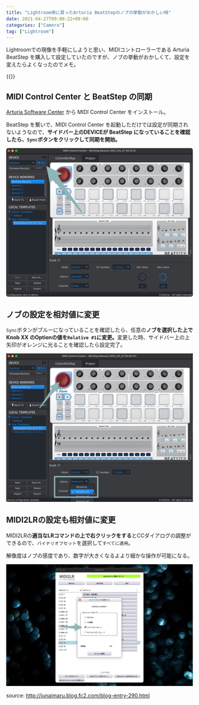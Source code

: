```yaml
---
title: "Lightroom用に買ったArturia BeatStepのノブの挙動がおかしい時"
date: 2021-04-27T09:00:22+09:00
categories: ["Camera"]
tag: ["Lightroom"]
---
```


Lightroomでの現像を手軽にしようと思い、MIDIコントローラーである Arturia BeatStep を購入して設定していたのですが、ノブの挙動がおかしくて、設定を変えたらよくなったのでメモ。

{{<ad>}}

## MIDI Control Center と BeatStep の同期

[Arturia Software Center](https://www.arturia.com/v-collection/asc) から MIDI Control Center をインストール。

BeatStep を繋いで、MIDI Control Center を起動しただけでは設定が同期されないようなので、<b>サイドバー上のDEVICEが BeatStep になっていることを確認したら、`Sync`ボタンをクリックして同期を開始。</b>

![](../../../images/LRctrl-beatstep-padvelocitycurve-1.jpg)

## ノブの設定を相対値に変更

`Sync`ボタンがブルーになっていることを確認したら、任意の<b>ノブを選択した上で Knob XX のOptionの値を`Relative #1`に変更。</b>変更した時、サイドバー上の上矢印がオレンジに光ることを確認したら設定完了。

![](../../../images/LRctrl-beatstep-relative1.jpg)

## MIDI2LRの設定も相対値に変更

MIDI2LRの<b>適当なLRコマンドの上で右クリックをする</b>とCCダイアログの調整ができるので、`バイナリオフセット`を選択して`すべてに適用`。

解像度はノブの感度であり、数字が大きくなるよより細かな操作が可能になる。

![](../../../images/LRctrl-beatstep-relative1-2.jpg)

source: http://junaimaru.blog.fc2.com/blog-entry-290.html